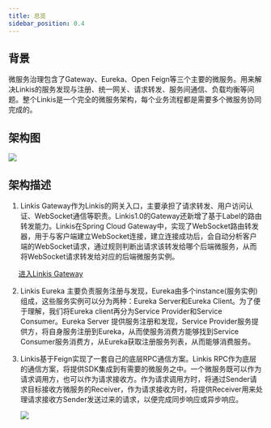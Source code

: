 ```yaml
---
title: 总览
sidebar_position: 0.4
---
```

## **背景**

微服务治理包含了Gateway、Eureka、Open Feign等三个主要的微服务。用来解决Linkis的服务发现与注册、统一网关、请求转发、服务间通信、负载均衡等问题。整个Linkis是一个完全的微服务架构，每个业务流程都是需要多个微服务协同完成的。

## **架构图**

![](/Images-zh/Architecture/linkis-microservice-gov-01.png)

## **架构描述**

1. Linkis Gateway作为Linkis的网关入口，主要承担了请求转发、用户访问认证、WebSocket通信等职责。Linkis1.0的Gateway还新增了基于Label的路由转发能力。Linkis在Spring
Cloud Gateway中，实现了WebSocket路由转发器，用于与客户端建立WebSocket连接，建立连接成功后，会自动分析客户端的WebSocket请求，通过规则判断出请求该转发给哪个后端微服务，从而将WebSocket请求转发给对应的后端微服务实例。

&nbsp;&nbsp;&nbsp;&nbsp;&nbsp;[进入Linkis Gateway](gateway.md)

2. Linkis Eureka
主要负责服务注册与发现，Eureka由多个instance(服务实例)组成，这些服务实例可以分为两种：Eureka Server和Eureka Client。为了便于理解，我们将Eureka client再分为Service
Provider和Service Consumer。Eureka Server 提供服务注册和发现，Service Provider服务提供方，将自身服务注册到Eureka，从而使服务消费方能够找到Service
Consumer服务消费方，从Eureka获取注册服务列表，从而能够消费服务。

3. Linkis基于Feign实现了一套自己的底层RPC通信方案。Linkis RPC作为底层的通信方案，将提供SDK集成到有需要的微服务之中。一个微服务既可以作为请求调用方，也可以作为请求接收方。作为请求调用方时，将通过Sender请求目标接收方微服务的Receiver，作为请求接收方时，将提供Receiver用来处理请求接收方Sender发送过来的请求，以便完成同步响应或异步响应。
   
   ![](/Images-zh/Architecture/linkis-microservice-gov-03.png)